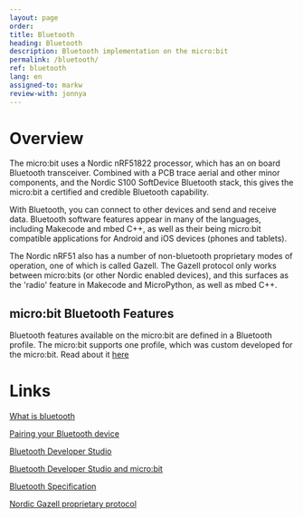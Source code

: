 ```yaml
---
layout: page
order:
title: Bluetooth
heading: Bluetooth
description: Bluetooth implementation on the micro:bit
permalink: /bluetooth/
ref: bluetooth
lang: en
assigned-to: markw
review-with: jonnya
---
```



# Overview

The micro:bit uses a Nordic nRF51822 processor, which has an on board
Bluetooth transceiver. Combined with a PCB trace aerial and other minor
components, and the Nordic S100 SoftDevice Bluetooth stack, this gives
the micro:bit a certified and credible Bluetooth capability.

With Bluetooth, you can connect to other devices and send and receive
data. Bluetooth software features appear in many of the languages,
including Makecode and mbed C++, as well
as their being micro:bit compatible applications for Android and iOS
devices (phones and tablets).

The Nordic nRF51 also has a number of non-bluetooth proprietary
modes of operation, one of which is called Gazell. The Gazell
protocol only works between micro:bits (or other Nordic enabled
devices), and this surfaces as the 'radio' feature in
Makecode and MicroPython, as well as mbed C++.


## micro:bit Bluetooth Features

Bluetooth features available on the micro:bit are defined in a
Bluetooth profile. The micro:bit supports one profile, which was
custom developed for the micro:bit. Read about it
[here](/bluetooth/profile/)


# Links

[What is bluetooth](http://blog.bluetooth.com/a-developers-guide-to-bluetooth/)

[Pairing your Bluetooth device](https://support.microbit.org/solution/articles/19000051025-pairing-and-flashing-code-via-bluetooth)

[Bluetooth Developer Studio](https://www.bluetooth.com/download-developer-studio)

[Bluetooth Developer Studio and micro:bit](http://matchboxmobile.com/blog/bds-and-the-bbc-microbit/)

[Bluetooth Specification](https://www.bluetooth.com/specifications/adopted-specifications)

[Nordic Gazell proprietary protocol](https://devzone.nordicsemi.com/documentation/nrf51/4.3.0/html/group__gzll__02__user__guide.html)
